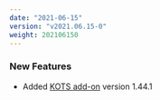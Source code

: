 ```yaml
---
date: "2021-06-15"
version: "v2021.06.15-0"
weight: 202106150
---
```


### <span class="label label-green">New Features</span>
- Added [KOTS add-on](/docs/add-ons/kotsadm) version 1.44.1
